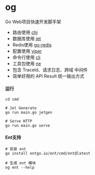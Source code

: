 # og

Go Web项目快速开发脚手架

- 路由使用 [chi](https://github.com/go-chi/chi)
- 数据库使用 [jet](https://github.com/go-jet/jet)
- Redis使用 [go-redis](https://github.com/redis/go-redis)
- 配置使用 [viper](https://github.com/spf13/viper)
- 命令行使用 [cli](https://github.com/urfave/cli)
- 工具包使用 [ne](https://github.com/noble-gase/ne)
- 包含 TraceId、请求日志、跨域 中间件
- 简单好用的 API Result 统一输出方式

#### 运行

```shell
cd cmd

# Jet Generate
go run main.go jetgen

# Serve HTTP
go run main.go serve
```

#### Ent支持

```shell
# 安装 ent
go install entgo.io/ent/cmd/ent@latest

# 生成 ent 模块
og ent --help
```
